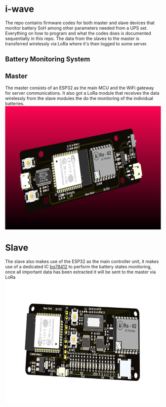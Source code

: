 # i-wave
The repo contains firmware codes for both master and slave devices that monitor battery SoH among other parameters needed from a UPS set. 
Everything on how to program and what the codes does is documented sequentially in this repo.
The data from the slaves to the master is transferred wirelessly via LoRa where it's then logged to some server.
## Battery Monitoring System 
## Master
The master consists of an ESP32 as the main MCU and the WiFi gateway for server communications. It also got a LoRa module that receives the data wirelessly from the slave modules the do the monitoring of the individual batteries.
<img src="images/i-wave_master_4.png" height="400"></img> 

# Slave
The slave also makes use of the ESP32 as the main controller unit, it makes use of a dedicated IC [bq78412](https://www.ti.com/lit/ds/symlink/bq78412.pdf?ts=1624178578744&ref_url=https%253A%252F%252Fwww.ti.com%252Fproduct%252FBQ78412) to perform the battery states monitoring, once all important data has been extracted it will be sent to the master via LoRa
<img src="images/i-wave_slave.png" height="400"></img> 
